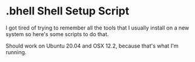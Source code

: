 # .bhell Shell Setup Script

I got tired of trying to remember all the tools that I usually install on a new
system so here's some scripts to do that.

Should work on Ubuntu 20.04 and OSX 12.2, because that's what I'm running.
